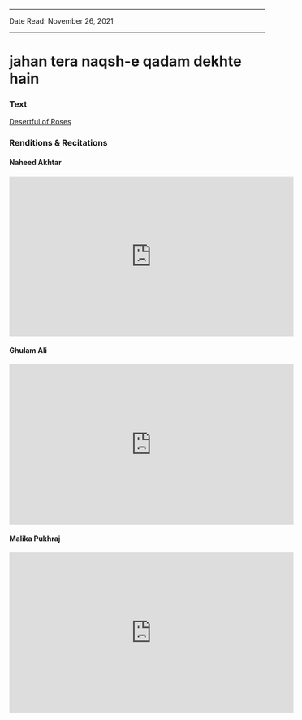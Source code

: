 ***
Date Read: November 26, 2021
***

# jahan tera naqsh-e qadam dekhte hain

### Text
[Desertful of Roses](http://www.columbia.edu/itc/mealac/pritchett/00ghalib/096/index_096.html)

### Renditions & Recitations

#### Naheed Akhtar

<iframe width="560" height="315" src="https://www.youtube.com/embed/7qvNttlcPEo" title="YouTube video player" frameborder="0" allow="accelerometer; autoplay; clipboard-write; encrypted-media; gyroscope; picture-in-picture" allowfullscreen></iframe>

#### Ghulam Ali

<iframe width="560" height="315" src="https://www.youtube.com/embed/wLZGjSlYVz4" title="YouTube video player" frameborder="0" allow="accelerometer; autoplay; clipboard-write; encrypted-media; gyroscope; picture-in-picture" allowfullscreen></iframe>

#### Malika Pukhraj

<iframe width="560" height="315" src="https://www.youtube.com/embed/uHx6D8aL5dc" title="YouTube video player" frameborder="0" allow="accelerometer; autoplay; clipboard-write; encrypted-media; gyroscope; picture-in-picture" allowfullscreen></iframe>

